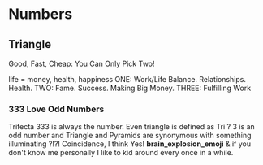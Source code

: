 # Numbers





## Triangle

Good, Fast, Cheap: You Can Only Pick Two!



life = money, health, happiness
ONE: Work/Life Balance. Relationships. Health. 
TWO: Fame. Success. Making Big Money. 
THREE: Fulfilling Work



### 333 Love Odd Numbers

Trifecta 333 is always the number. Even triangle is defined as Tri ? 3 is an odd number and Triangle and Pyramids are synonymous with something illuminating ?!?!
Coincidence, I think Yes!  **brain_explosion_emoji** & if you don't know me personally I like to kid around every once in a while.



